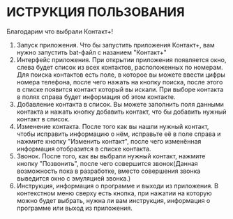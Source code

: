 # ИСТРУКЦИЯ ПОЛЬЗОВАНИЯ
Благодарим что выбрали Контакт+!
1. Запуск приложения.
Что бы запустить приложения Контакт+, вам нужно запустить bat-файл с назанием "Контакт+"
2. Интерфейс приложения.
При открытии приложения появляется окно, слева будет список из всех контактов, расположенных по номерам. Для поиска контактов есть поле, в которое вы можете ввести цифры номера телефона, после чего нажать на кнопку поиска, после этого в списке появится контакт который вы искали. При выборе контакта в полях справа будет информация об этом контакте.
3. Добавление контакта в список.
Вы можете заполнить поля данными контакта и нажать кнопку добавить контакт, что бы добавить нужный контакт в список.
4. Изменение контакта.
После того как вы нашли нужный контакт, чтобы исправить информацию о нём, исправьте её в поле справа и нажмите кнопку "Изменить контакт", после чего изменённая информация отобразится в списке контакта.
5. Звонок.
После того, как вы выбрали нужный контакт, нажмите кнопку "Позвонить", после чего совершится звонок(Данная возможность пока в разработке, вместо совершения звонка выведится окно с эмуляцией звонка.)
6. Инструкция, информация о программе и выходи из приложения.
В контекстном меню сверху есть кнопка, при нажатии на которую можно будет выбрать, нужна ли вам инструкция, информация о программе или выход из приложения.
